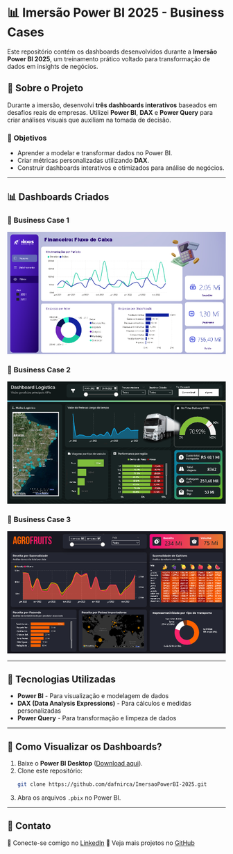 # 📊 Imersão Power BI 2025 - Business Cases

Este repositório contém os dashboards desenvolvidos durante a **Imersão Power BI 2025**, um treinamento prático voltado para transformação de dados em insights de negócios.

## 📌 Sobre o Projeto
Durante a imersão, desenvolvi **três dashboards interativos** baseados em desafios reais de empresas. Utilizei **Power BI**, **DAX** e **Power Query** para criar análises visuais que auxiliam na tomada de decisão.

### 🚀 **Objetivos**
- Aprender a modelar e transformar dados no Power BI.
- Criar métricas personalizadas utilizando **DAX**.
- Construir dashboards interativos e otimizados para análise de negócios.

---
## 📊 Dashboards Criados

### 🔹 **Business Case 1**
![Dashboard Case 1](BusinessCase1/preview_financeiro.png)

### 🔹 **Business Case 2**
![Dashboard Case 2](BusinessCase2/preview_logistica.png)

### 🔹 **Business Case 3**
![Dashboard Case 3](BusinessCase3/preview_vendas.png)

---
## 🔧 Tecnologias Utilizadas
- **Power BI** - Para visualização e modelagem de dados
- **DAX (Data Analysis Expressions)** - Para cálculos e medidas personalizadas
- **Power Query** - Para transformação e limpeza de dados

---
## 📌 Como Visualizar os Dashboards?
1. Baixe o **Power BI Desktop** ([Download aqui](https://powerbi.microsoft.com/pt-br/desktop/)).
2. Clone este repositório:
   ```bash
   git clone https://github.com/dafnirca/ImersaoPowerBI-2025.git
   ```
3. Abra os arquivos `.pbix` no Power BI.

---
## 📢 Contato
💼 Conecte-se comigo no [LinkedIn](https://www.linkedin.com/in/dafnirca) 
📂 Veja mais projetos no [GitHub](https://github.com/dafnirca)

